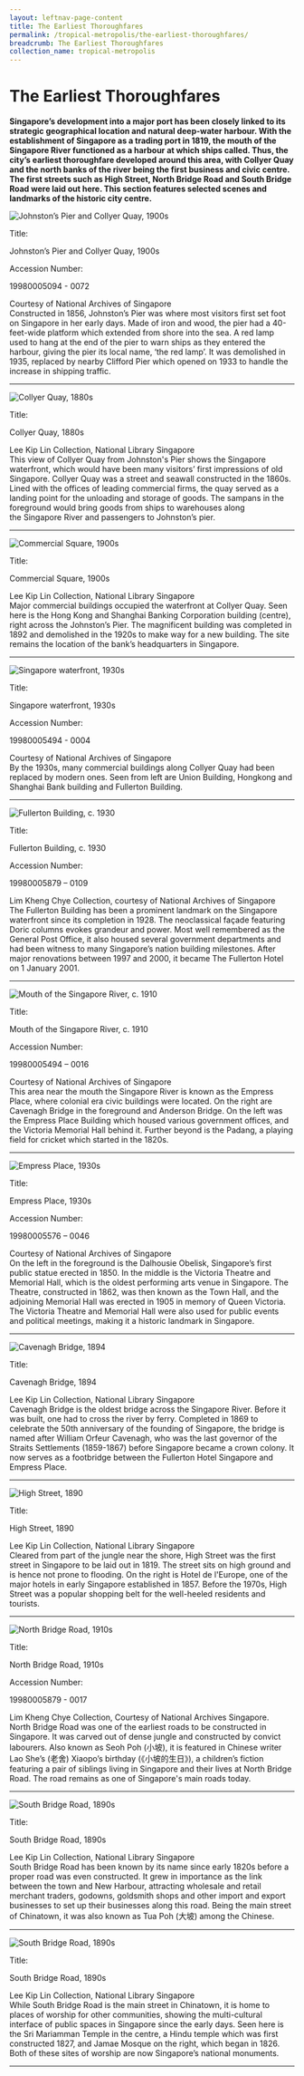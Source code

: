 ```yaml
---
layout: leftnav-page-content
title: The Earliest Thoroughfares
permalink: /tropical-metropolis/the-earliest-thoroughfares/
breadcrumb: The Earliest Thoroughfares
collection_name: tropical-metropolis
---
```

# **The Earliest Thoroughfares**
**Singapore’s development into a major port has been closely linked to its strategic geographical location and natural deep-water harbour. With the establishment of Singapore as a trading port in 1819, the mouth of the Singapore River functioned as a harbour at which ships called. Thus, the city’s earliest thoroughfare developed around this area, with Collyer Quay and the north banks of the river being the first business and civic centre. The first streets such as High Street, North Bridge Road and South Bridge Road were laid out here.  This section features selected scenes and landmarks of the historic city centre.**

<p></p>
<p></p>

![Johnston’s Pier and Collyer Quay, 1900s](/images/Sub1-1-Johnstons-Pier-And-Collyer-Quay.jpg)
<div class="custom-caption">
<div><p>Title:</p><p>Johnston’s Pier and Collyer Quay, 1900s</p></div>
<div><p>Accession Number:</p><p>19980005094 - 0072</p></div>
<div>Courtesy of National Archives of Singapore</div>
</div>
Constructed in 1856, Johnston’s Pier was where most visitors first set foot on Singapore in her early days. Made of iron and wood, the pier had a 40-feet-wide platform which extended from shore into the sea. A red lamp used to hang at the end of the pier to warn ships as they entered the harbour, giving the pier its local name, ‘the red lamp’. It was demolished in 1935, replaced by nearby Clifford Pier which opened on 1933 to handle the increase in shipping traffic.
<p></p>
<p></p>
<hr>

![Collyer Quay, 1880s](/images/Sub1-2-Quay.jpg)
<div class="custom-caption">
<div><p>Title:</p><p>Collyer Quay, 1880s</p></div>
<div>Lee Kip Lin Collection, National Library Singapore</div>
</div>
This view of Collyer Quay from Johnston's Pier shows the Singapore waterfront, which would have been many visitors’ first impressions of old Singapore. Collyer Quay was a street and seawall constructed in the 1860s. Lined with the offices of leading commercial firms, the quay served as a landing point for the unloading and storage of goods. The sampans in the foreground would bring goods from ships to warehouses along the Singapore River and passengers to Johnston’s pier.
<p></p>
<p></p>
<hr>


![Commercial Square, 1900s](/images/Sub1-3-Commercial-Square.jpg)
<div class="custom-caption">
<div><p>Title:</p><p>Commercial Square, 1900s</p></div>
<div>Lee Kip Lin Collection, National Library Singapore</div>
</div>
Major commercial buildings occupied the waterfront at Collyer Quay. Seen here is the Hong Kong and Shanghai Banking Corporation building (centre), right across the Johnston’s Pier. The magnificent building was completed in 1892 and demolished in the 1920s to make way for a new building. The site remains the location of the bank’s headquarters in Singapore.
<p></p>
<p></p>
<hr>


![Singapore waterfront, 1930s](/images/Sub1-4-singapore-waterfront.jpg)
<div class="custom-caption">
<div><p>Title:</p><p>Singapore waterfront, 1930s</p></div>
<div><p>Accession Number:</p><p>19980005494 - 0004</p></div>
<div>Courtesy of National Archives of Singapore</div>
</div>
By the 1930s, many commercial buildings along Collyer Quay had been replaced by modern ones. Seen from left are Union Building, Hongkong and Shanghai Bank building and Fullerton Building.
<p></p>
<p></p>
<hr>


![Fullerton Building, c. 1930](/images/Sub1-5-General-Post-Office-And-Singapore-Clubfullerton.jpg)
<div class="custom-caption">
<div><p>Title:</p><p>Fullerton Building, c. 1930</p></div>
<div><p>Accession Number:</p><p>19980005879 – 0109</p></div>
<div>Lim Kheng Chye Collection, courtesy of National Archives of Singapore</div>
</div>
The Fullerton Building has been a prominent landmark on the Singapore waterfront since its completion in 1928. The neoclassical façade  featuring Doric columns evokes grandeur and power. Most well remembered as the General Post Office, it also housed several government departments and had been witness to many Singapore’s nation building milestones. After major renovations between 1997 and 2000, it became The Fullerton Hotel on 1 January 2001.
<p></p>
<p></p>
<hr>


![Mouth of the Singapore River, c. 1910](/images/Sub1-6.jpg)
<div class="custom-caption">
<div><p>Title:</p><p>Mouth of the Singapore River, c. 1910</p></div>
<div><p>Accession Number:</p><p>19980005494 – 0016</p></div>
<div>Courtesy of National Archives of Singapore</div>
</div>
This area near the mouth the Singapore River is known as the Empress Place, where colonial era civic buildings were located. On the right are Cavenagh Bridge in the foreground and Anderson Bridge. On the left was the Empress Place Building which housed various government offices, and the Victoria Memorial Hall behind it. Further beyond is the Padang, a playing field for cricket which started in the 1820s.
<p></p>
<p></p>
<hr>


![Empress Place, 1930s](/images/Sub1-7-Town-Hall.jpg)
<div class="custom-caption">
<div><p>Title:</p><p>Empress Place, 1930s</p></div>
<div><p>Accession Number:</p><p>19980005576 – 0046</p></div>
<div>Courtesy of National Archives of Singapore</div>
</div>
On the left in the foreground is the Dalhousie Obelisk, Singapore’s first public statue erected in 1850. In the middle is the Victoria Theatre and Memorial Hall, which is the oldest performing arts venue in Singapore. The Theatre, constructed in 1862, was then known as the Town Hall, and the adjoining Memorial Hall was erected in 1905 in memory of Queen Victoria. The Victoria Theatre and Memorial Hall were also used for public events and political meetings, making it a historic landmark in Singapore.
<p></p>
<p></p>
<hr>


![Cavenagh Bridge, 1894](/images/Sub1-8-Cavenagh-Bridge.jpg)
<div class="custom-caption">
<div><p>Title:</p><p>Cavenagh Bridge, 1894</p></div>
<div>Lee Kip Lin Collection, National Library Singapore</div>
</div>
Cavenagh Bridge is the oldest bridge across the Singapore River. Before it was built, one had to cross the river by ferry. Completed in 1869 to celebrate the 50th anniversary of the founding of Singapore, the bridge is named after William Orfeur Cavenagh, who was the last governor of the Straits Settlements (1859-1867) before Singapore became a crown colony. It now serves as a footbridge between the Fullerton Hotel Singapore and Empress Place.
<p></p>
<p></p>
<hr>


![High Street, 1890](/images/Sub1-9-Hotel-Del-Europe-High-Street.jpg)
<div class="custom-caption">
<div><p>Title:</p><p>High Street, 1890</p></div>
<div>Lee Kip Lin Collection, National Library Singapore</div>
</div>
Cleared from part of the jungle near the shore, High Street was the first street in Singapore to be laid out in 1819. The street sits on high ground and is hence not prone to flooding. On the right is Hotel de l'Europe, one of the major hotels in early Singapore established in 1857. Before the 1970s, High Street was a popular shopping belt for the well-heeled residents and tourists.
<p></p>
<p></p>
<hr>


![North Bridge Road, 1910s](/images/Sub1-10-North-Bridge-Road.jpg)
<div class="custom-caption">
<div><p>Title:</p><p>North Bridge Road, 1910s</p></div>
<div><p>Accession Number:</p><p>19980005879 - 0017</p></div>
<div>Lim Kheng Chye Collection, Courtesy of National Archives Singapore.</div>
</div>
North Bridge Road was one of the earliest roads to be constructed in Singapore. It was carved out of dense jungle and constructed by convict labourers. Also known as Seoh Poh (小坡), it is featured in Chinese writer Lao She’s (老舍) Xiaopo’s birthday (《小坡的生日》), a children’s fiction featuring a pair of siblings living in Singapore and their lives at North Bridge Road. The road remains as one of Singapore's main roads today.
<p></p>
<p></p>
<hr>


![South Bridge Road, 1890s](/images/Sub1-11-Central-Police-Station-And-Police-Court.jpg)
<div class="custom-caption">
<div><p>Title:</p><p>South Bridge Road, 1890s</p></div>
<div>Lee Kip Lin Collection, National Library Singapore</div>
</div>
South Bridge Road has been known by its name since early 1820s before a proper road was even constructed. It grew in importance as the link between the town and New Harbour, attracting wholesale and retail merchant traders, godowns, goldsmith shops and other import and export businesses to set up their businesses along this road. Being the main street of Chinatown, it was also known as Tua Poh (大坡) among the Chinese.
<p></p>
<p></p>
<hr>


![South Bridge Road, 1890s](/images/Sub1-12-North-Bridge-Road.jpg)
<div class="custom-caption">
<div><p>Title:</p><p>South Bridge Road, 1890s</p></div>
<div>Lee Kip Lin Collection, National Library Singapore</div>
</div>
While South Bridge Road is the main street in Chinatown, it is home to places of worship for other communities, showing the multi-cultural interface of public spaces in Singapore since the early days. Seen here is the Sri Mariamman Temple in the centre, a Hindu temple which was first constructed 1827, and Jamae Mosque on the right, which began in 1826. Both of these sites of worship are now Singapore’s national monuments.
<p></p>
<p></p>
<hr>
